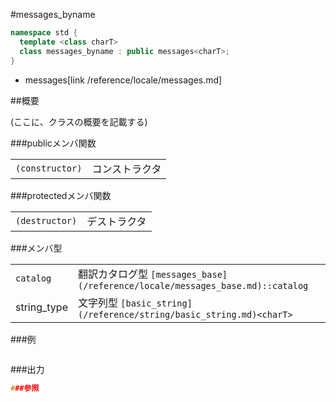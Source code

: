 #messages_byname
```cpp
namespace std {
  template <class charT>
  class messages_byname : public messages<charT>;
}
```
* messages[link /reference/locale/messages.md]

##概要

(ここに、クラスの概要を記載する)

###publicメンバ関数

| | |
|----------------------------|-----------------------|
| `(constructor)` | コンストラクタ |

###protectedメンバ関数

| | |
|---------------------------|--------------------|
| `(destructor)` | デストラクタ |

###メンバ型

| | |
|-------------------------------------------------------------------------|-----------------------------------------------------------------------------------------------------------------------------------------------|
| `catalog` | 翻訳カタログ型 `[messages_base](/reference/locale/messages_base.md)::catalog` |
| string_type | 文字列型 `[basic_string](/reference/string/basic_string.md)<charT>` |

###例

```cpp
```

###出力
```cpp
###参照
```

